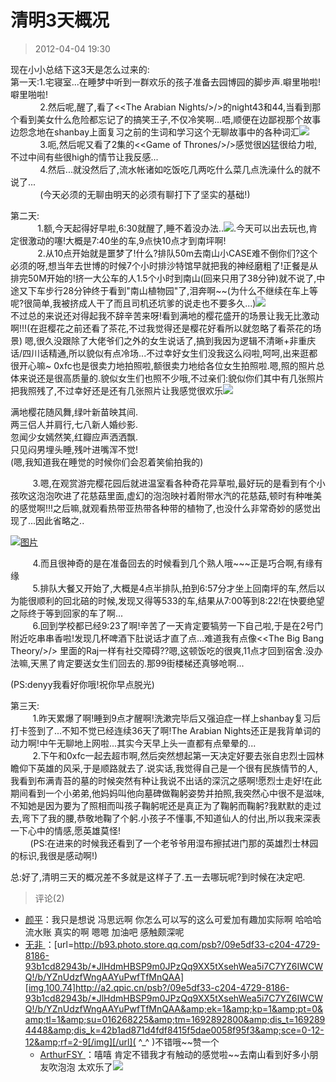 # 清明3天概况
> 2012-04-04 19:30


现在小小总结下这3天是怎么过来的:  
第一天:1.宅寝室...在睡梦中听到一群欢乐的孩子准备去园博园的脚步声.噼里啪啦!噼里啪啦!  
            2.然后呢,醒了,看了\<\<The Arabian Nights/>/>的night43和44,当看到那个看到美女什么危险都忘记了的搞笑王子,不仅冷笑啊...唔,顺便在边鄙视那个故事边怨念地在shanbay上面复习之前的生词和学习这个无聊故事中的各种词汇[![](https://pan.4a1801.life/d/Onedrive-4A1801/%E4%B8%AA%E4%BA%BA%E5%BB%BA%E7%AB%99/assets/Qzone/Blogs/images/0957DB91)](https://pan.4a1801.life/d/Onedrive-4A1801/%E4%B8%AA%E4%BA%BA%E5%BB%BA%E7%AB%99/assets/Qzone/Blogs/images/0957DB91)  
            3.呃,然后呢又看了2集的\<\<Game of Thrones/>/>感觉很凶猛很给力啦,不过中间有些很high的情节让我反感...  
            4.然后...就没然后了,流水帐诸如吃饭吃几两吃什么菜几点洗澡什么的就不说了...  
            (今天必须的无聊由明天的必须有聊打下了坚实的基础!)  
  
第二天:  
           1.额,今天起得好早啦,6:30就醒了,睡不着没办法..[![](https://pan.4a1801.life/d/Onedrive-4A1801/%E4%B8%AA%E4%BA%BA%E5%BB%BA%E7%AB%99/assets/Qzone/Blogs/images/29E919C2)](https://pan.4a1801.life/d/Onedrive-4A1801/%E4%B8%AA%E4%BA%BA%E5%BB%BA%E7%AB%99/assets/Qzone/Blogs/images/29E919C2).今天可以出去玩也,肯定很激动的噻!大概是7:40坐的车,9点快10点才到南坪啊!  
           2.从10点开始就是噩梦了!什么?排队50m去南山小CASE难不倒你们?这个必须的呀,想当年去世博的时候7个小时排沙特馆早就把我的神经磨粗了!正餐是从排完50M开始的!挤一大公车的人1.5个小时到南山(回来只用了38分钟)就不说了,中途又下车步行28分钟终于看到"南山植物园"了,泪奔啊\~\~(为什么不继续在车上等呢?很简单,我被挤成人干了而且司机还坑爹的说走也不要多久...)[![](https://pan.4a1801.life/d/Onedrive-4A1801/%E4%B8%AA%E4%BA%BA%E5%BB%BA%E7%AB%99/assets/Qzone/Blogs/images/69981CF2)](https://pan.4a1801.life/d/Onedrive-4A1801/%E4%B8%AA%E4%BA%BA%E5%BB%BA%E7%AB%99/assets/Qzone/Blogs/images/69981CF2)  
不过总的来说还对得起我不辞辛苦来呀!看到满地的樱花盛开的场景让我无比激动啊!!!(在逛樱花之前还看了茶花,不过我觉得还是樱花好看所以就忽略了看茶花的场景) 嗯,很久没跟除了大佬爷们之外的女生说话了,搞到我因为逻辑不清晰+非重庆话/四川话精通,所以貌似有点冷场...不过幸好女生们没我这么闷啦,呵呵,出来逛都很开心嘛~ 0xfc也是很卖力地拍照啦,额很卖力地给各位女生拍照啦.嗯,照的照片总体来说还是很高质量的.貌似女生们也照不少哦,不过亲们:貌似你们其中有几张照片把我照残了,不过幸好还是还有几张照片让我感觉很欢乐[![](https://pan.4a1801.life/d/Onedrive-4A1801/%E4%B8%AA%E4%BA%BA%E5%BB%BA%E7%AB%99/assets/Qzone/Blogs/images/CF33CF0A)](https://pan.4a1801.life/d/Onedrive-4A1801/%E4%B8%AA%E4%BA%BA%E5%BB%BA%E7%AB%99/assets/Qzone/Blogs/images/CF33CF0A)  
  

满地樱花随风舞,绿叶新苗映其间.  
两三侣人并肩行,七八新人婚纱影.  
忽闻少女嫣然笑,红瓣应声洒洒飘.  
只见闷男埋头睡,残叶进嘴浑不觉!  
(嗯,我知道我在睡觉的时候你们会忍着笑偷拍我的)  

  
         3.嗯,在观赏游完樱花园后就进温室看各种奇花异草啦,最好玩的是看到有个小孩吹这泡泡吹进了花慈菇里面,虚幻的泡泡映衬着附带水汽的花慈菇,顿时有种唯美的感觉啊!!!之后嘛,就观看热带亚热带各种带的植物了,也没什么非常奇妙的感觉出现了...因此省略之..  

[![图片](https://pan.4a1801.life/d/Onedrive-4A1801/%E4%B8%AA%E4%BA%BA%E5%BB%BA%E7%AB%99/assets/Qzone/Blogs/images/8EF21F0D.jpeg)](https://pan.4a1801.life/d/Onedrive-4A1801/%E4%B8%AA%E4%BA%BA%E5%BB%BA%E7%AB%99/assets/Qzone/Blogs/images/8EF21F0D.jpeg)

  
         4.而且很神奇的是在准备回去的时候看到几个熟人哦\~\~~正是巧合啊,有缘有缘  
         5.排队大餐又开始了,大概是4点半排队,拍到6:57分才坐上回南坪的车,然后以为能很顺利的回北碚的时候,发现又得等533的车,结果从7:00等到8:22!在快要绝望之际终于等到回家的车了啊...  
         6.回到学校都已经9:23了啊!辛苦了一天肯定要犒劳一下自己啦,于是在2号门附近吃串串香啦!发现几杯啤酒下肚说话才直了点...难道我有点像\<\<The Big Bang Theory/>/> 里面的Raj一样有社交障碍??嗯,这顿饭吃的很爽,11点才回到宿舍.没办法嘛,天黑了肯定要送女生们回去的.那99街楼梯还真够呛啊...  
  
(PS:denyy我看好你哦!祝你早点脱光![![](https://pan.4a1801.life/d/Onedrive-4A1801/%E4%B8%AA%E4%BA%BA%E5%BB%BA%E7%AB%99/assets/Qzone/Blogs/images/27F1DC8A)](https://pan.4a1801.life/d/Onedrive-4A1801/%E4%B8%AA%E4%BA%BA%E5%BB%BA%E7%AB%99/assets/Qzone/Blogs/images/27F1DC8A))  
  
第三天:  
         1.昨天累爆了啊!睡到9点才醒啊!洗漱完毕后又强迫症一样上shanbay复习后打卡签到了...不知不觉已经连续36天了啊!The Arabian Nights还正是我背单词的动力啊!中午无聊地上网啦...其实今天早上头一直都有点晕晕的...  
         2.下午和0xfc一起去超市啊,然后突然想起第一天决定好要去张自忠烈士园林瞻仰下英雄的风采,于是顺路就去了.说实话,我觉得自己是一个很有民族情节的人,我看到布满青苔的墓的时候突然有种让我说不出话的深沉之感啊!愿烈士走好!在此期间看到一个小弟弟,他妈妈叫他向墓碑做鞠躬姿势并拍照,我突然心中很不是滋味,不知她是因为要为了照相而叫孩子鞠躬呢还是真正为了鞠躬而鞠躬?我默默的走过去,弯下了我的腰,恭敬地鞠了个躬.小孩子不懂事,不知道仙人的付出,所以我来深表一下心中的情感,愿英雄莫怪!  
        (PS:在进来的时候我还看到了一个老爷爷用湿布擦拭进门那的英雄烈士林园的标识,我很是感动啊!)  
  
  
总:好了,清明三天的概况差不多就是这样子了.五一去哪玩呢?到时候在决定吧.
> 评论(2)


* [颜平](https://user.qzone.qq.com/523f808094cf57e2034d2a921e9766c346928de5e874f100)：我只是想说   冯思远啊  你怎么可以写的这么可爱加有趣加实际啊   哈哈哈   流水账  真实的啊  嗯嗯  加油吧   感触颇深呢 
* [无非 ](https://user.qzone.qq.com/624504099)：[url=http://b93.photo.store.qq.com/psb?/09e5df33-c204-4729-8186-93b1cd82943b/*JlHdmHBSP9m0JPzQq9XX5tXsehWea5i7C7YZ6IWCWQ!/b/YZnUdzfWngAAYuPwfTfMnQAA][img,100,74]http://a2.qpic.cn/psb?/09e5df33-c204-4729-8186-93b1cd82943b/*JlHdmHBSP9m0JPzQq9XX5tXsehWea5i7C7YZ6IWCWQ!/b/YZnUdzfWngAAYuPwfTfMnQAA&amp;ek=1&amp;kp=1&amp;pt=0&amp;tl=1&amp;su=016268225&amp;tm=1692892800&amp;dis_t=1692894448&amp;dis_k=42b1ad871d4fdf8415f5dae0058f95f3&amp;sce=0-12-12&amp;rf=2-9[/img][/url]( ^_^ )不错哦\~\~赞一个 
	* [ArthurFSY ](https://user.qzone.qq.com/254904240)：嘻嘻  肯定不错我才有触动的感觉啦\~\~去南山看到好多小朋友吹泡泡 太欢乐了![](https://pan.4a1801.life/d/Onedrive-4A1801/%E4%B8%AA%E4%BA%BA%E5%BB%BA%E7%AB%99/assets/Qzone/Common/images/e113.gif) 